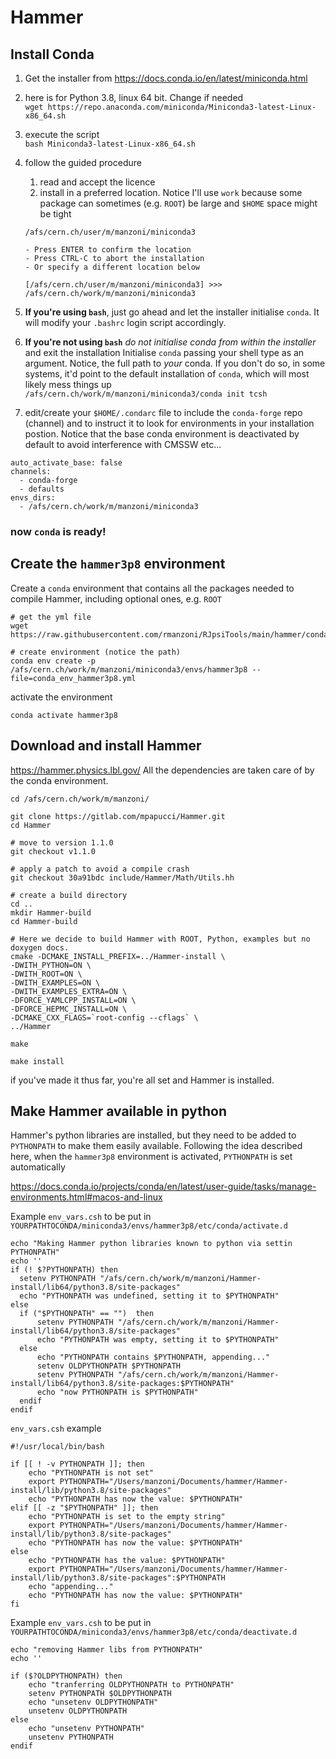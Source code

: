 # Hammer

## Install Conda

1. Get the installer from https://docs.conda.io/en/latest/miniconda.html

2. here is for Python 3.8, linux 64 bit. Change if needed  
`wget https://repo.anaconda.com/miniconda/Miniconda3-latest-Linux-x86_64.sh`

3. execute the script  
`bash Miniconda3-latest-Linux-x86_64.sh`

4. follow the guided procedure
    1. read and accept the licence
    2. install in a preferred location. Notice I'll use `work` because some package can sometimes (e.g. `ROOT`) be large and `$HOME` space might be tight
    ```Miniconda3 will now be installed into this location:
    /afs/cern.ch/user/m/manzoni/miniconda3
    
    - Press ENTER to confirm the location
    - Press CTRL-C to abort the installation
    - Or specify a different location below
    
    [/afs/cern.ch/user/m/manzoni/miniconda3] >>> /afs/cern.ch/work/m/manzoni/miniconda3
    ```

5. **If you're using `bash`**, just go ahead and let the installer initialise `conda`.
It will modify your `.bashrc` login script accordingly.  

6. **If you're not using `bash`** *do not initialise conda from within the installer* and exit the installation
Initialise `conda` passing your shell type as an argument. Notice, the full path to *your* conda. If you don't do so, in some systems, it'd point to the default installation of `conda`, which will most likely mess things up  
`/afs/cern.ch/work/m/manzoni/miniconda3/conda init tcsh`

7. edit/create your `$HOME/.condarc` file to include the `conda-forge` repo (channel) and to instruct it to look for environments in your installation postion. Notice that the base conda environment is deactivated by default to avoid interference with CMSSW etc...
```[manzoni@t3ui02 ~]$ more .condarc
auto_activate_base: false
channels:
  - conda-forge
  - defaults
envs_dirs:
  - /afs/cern.ch/work/m/manzoni/miniconda3
```

### now `conda` is ready!

## Create the `hammer3p8` environment

Create a `conda` environment that contains all the packages needed to compile Hammer, including optional ones, e.g. `ROOT`

```
# get the yml file
wget https://raw.githubusercontent.com/rmanzoni/RJpsiTools/main/hammer/conda_env_hammer3p8.yml

# create environment (notice the path)
conda env create -p /afs/cern.ch/work/m/manzoni/miniconda3/envs/hammer3p8 --file=conda_env_hammer3p8.yml
```

activate the environment

```
conda activate hammer3p8
```

## Download and install Hammer

https://hammer.physics.lbl.gov/
All the dependencies are taken care of by the conda environment.

```
cd /afs/cern.ch/work/m/manzoni/

git clone https://gitlab.com/mpapucci/Hammer.git
cd Hammer

# move to version 1.1.0
git checkout v1.1.0

# apply a patch to avoid a compile crash
git checkout 30a91bdc include/Hammer/Math/Utils.hh

# create a build directory
cd ..
mkdir Hammer-build
cd Hammer-build

# Here we decide to build Hammer with ROOT, Python, examples but no doxygen docs.
cmake -DCMAKE_INSTALL_PREFIX=../Hammer-install \
-DWITH_PYTHON=ON \
-DWITH_ROOT=ON \
-DWITH_EXAMPLES=ON \
-DWITH_EXAMPLES_EXTRA=ON \
-DFORCE_YAMLCPP_INSTALL=ON \
-DFORCE_HEPMC_INSTALL=ON \
-DCMAKE_CXX_FLAGS=`root-config --cflags` \
../Hammer

make

make install
```

if you've made it thus far, you're all set and Hammer is installed.


## Make Hammer available in python

Hammer's python libraries are installed, but they need to be added to `PYTHONPATH` to make them easily available.
Following the idea described here, when the `hammer3p8` environment is activated, `PYTHONPATH` is set automatically

https://docs.conda.io/projects/conda/en/latest/user-guide/tasks/manage-environments.html#macos-and-linux


Example `env_vars.csh` to be put in `YOURPATHTOCONDA/miniconda3/envs/hammer3p8/etc/conda/activate.d`

```
echo "Making Hammer python libraries known to python via settin  PYTHONPATH"
echo ''
if (! $?PYTHONPATH) then
  setenv PYTHONPATH "/afs/cern.ch/work/m/manzoni/Hammer-install/lib64/python3.8/site-packages"
  echo "PYTHONPATH was undefined, setting it to $PYTHONPATH"
else
  if ("$PYTHONPATH" == "")  then
      setenv PYTHONPATH "/afs/cern.ch/work/m/manzoni/Hammer-install/lib64/python3.8/site-packages"
      echo "PYTHONPATH was empty, setting it to $PYTHONPATH"
  else
      echo "PYTHONPATH contains $PYTHONPATH, appending..."
      setenv OLDPYTHONPATH $PYTHONPATH
      setenv PYTHONPATH "/afs/cern.ch/work/m/manzoni/Hammer-install/lib64/python3.8/site-packages:$PYTHONPATH"
      echo "now PYTHONPATH is $PYTHONPATH"
  endif
endif
```

`env_vars.csh` example
```
#!/usr/local/bin/bash

if [[ ! -v PYTHONPATH ]]; then
    echo "PYTHONPATH is not set"
    export PYTHONPATH="/Users/manzoni/Documents/hammer/Hammer-install/lib/python3.8/site-packages"
    echo "PYTHONPATH has now the value: $PYTHONPATH"
elif [[ -z "$PYTHONPATH" ]]; then
    echo "PYTHONPATH is set to the empty string"
    export PYTHONPATH="/Users/manzoni/Documents/hammer/Hammer-install/lib/python3.8/site-packages"
    echo "PYTHONPATH has now the value: $PYTHONPATH"
else
    echo "PYTHONPATH has the value: $PYTHONPATH"
    export PYTHONPATH="/Users/manzoni/Documents/hammer/Hammer-install/lib/python3.8/site-packages":$PYTHONPATH
    echo "appending..."
    echo "PYTHONPATH has now the value: $PYTHONPATH"
fi
```


Example `env_vars.csh` to be put in `YOURPATHTOCONDA/miniconda3/envs/hammer3p8/etc/conda/deactivate.d`

```
echo "removing Hammer libs from PYTHONPATH"
echo ''

if ($?OLDPYTHONPATH) then
    echo "tranferring OLDPYTHONPATH to PYTHONPATH"
    setenv PYTHONPATH $OLDPYTHONPATH
    echo "unsetenv OLDPYTHONPATH"
    unsetenv OLDPYTHONPATH
else
    echo "unsetenv PYTHONPATH"
    unsetenv PYTHONPATH
endif
```
